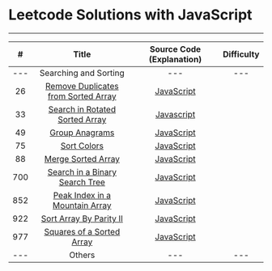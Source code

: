 # Leetcode Solutions with JavaScript

---


| # | Title | Source Code (Explanation) | Difficulty |
|:---:|:---:|:---:|:---:|
|---|Searching and Sorting|---|---|
| 26 | [Remove Duplicates from Sorted Array](https://leetcode.com/problems/remove-duplicates-from-sorted-array/)  | [JavaScript](https://github.com/YunYuLo/leetcode/blob/master/algorithms/26RemoveDuplicatesFromSortedArray.js) | | Easy |
| 33 | [Search in Rotated Sorted Array](https://leetcode.com/problems/search-in-rotated-sorted-array/) | [Javascript](https://github.com/YunYuLo/leetcode/blob/master/algorithms/33SearchInRotatedSortedArray.js) | | Medium |
| 49 | [Group Anagrams](https://leetcode.com/problems/group-anagrams/) | [JavaScript](https://github.com/YunYuLo/leetcode/blob/master/algorithms/49anagrams.js) | | Medium |
| 75 | [Sort Colors](https://leetcode.com/problems/sort-colors/) | [JavaScript](https://github.com/YunYuLo/leetcode/blob/master/algorithms/75SortColors.js) | | Medium |
| 88 | [Merge Sorted Array](https://leetcode.com/problems/merge-sorted-array/)  | [JavaScript](https://github.com/YunYuLo/leetcode/blob/master/algorithms/88MergeSortedArray.js) | | Easy |
| 700 | [Search in a Binary Search Tree](https://leetcode.com/problems/search-in-a-binary-search-tree/)  | [JavaScript](https://github.com/YunYuLo/leetcode/blob/master/algorithms/700SearchInaBinarySearchTree.js) | | Easy |
| 852 | [Peak Index in a Mountain Array](https://leetcode.com/problems/peak-index-in-a-mountain-array/) | [JavaScript](https://github.com/YunYuLo/leetcode/blob/master/algorithms/852PeakIndexInaMountainArray.js) | | Easy |
| 922 | [Sort Array By Parity II](https://leetcode.com/problems/sort-array-by-parity-ii/) | [JavaScript](https://github.com/YunYuLo/leetcode/blob/master/algorithms/922SortArrayByParityII.js) | | Easy |
| 977 | [Squares of a Sorted Array](https://leetcode.com/problems/squares-of-a-sorted-array/) | [JavaScript](https://github.com/YunYuLo/leetcode/blob/master/algorithms/977SquaresOfaSortedArray.js) | | Easy |
---|Others|---|---|